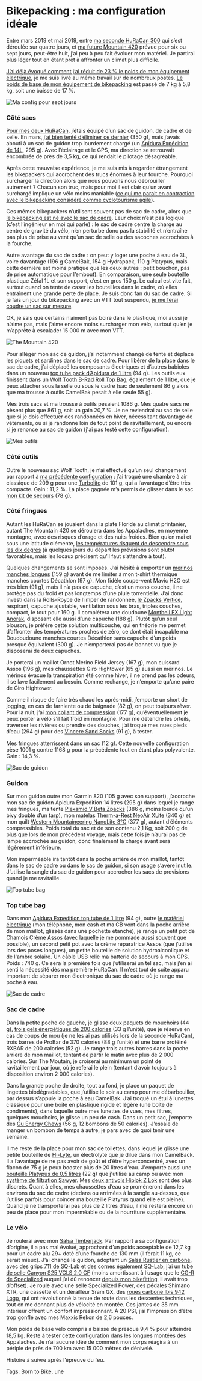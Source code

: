 # Bikepacking : ma configuration idéale

Entre mars 2019 et mai 2019, entre [ma seconde HuRaCan 300](https://tcrouzet.com/2019/03/15/dune-huracan-a-lautre/) qui s’est déroulée sur quatre jours, et [ma future Mountain 420](https://tcrouzet.com/2019/04/08/comment-preparer-un-raid-bikepacking/) prévue pour six ou sept jours, peut-être huit, j’ai peu à peu fait évoluer mon matériel. Je partirai plus léger tout en étant prêt à affronter un climat plus difficile.<span id="more-51553"></span>

[J’ai déjà évoqué comment j’ai réduit de 23 % le poids de mon équipement électrique](#), je me suis livré au même travail sur de nombreux postes. [Le poids de base de mon équipement de bikepacking](https://tcrouzet.com/2019/05/05/le-bikepacking-cest-quoi/) est passé de 7 kg à 5,8 kg, soit une baisse de 17 %.

![Ma config pour sept jours](https://tcrouzet.com/images_tc/2019/05/bikepacking2-600x448.jpg)

### Côté sacs

[Pour mes deux HuRaCan](https://tcrouzet.com/2019/03/07/bikepacking-de-la-theorie-a-la-pratique/), j’étais équipé d’un sac de guidon, de cadre et de selle. En mars, [j’ai bien tenté d’éliminer ce dernier](https://tcrouzet.com/2019/03/07/bikepacking-de-la-theorie-a-la-pratique/) (350 g), mais j’avais abouti à un sac de guidon trop lourdement chargé (un [Apidura Expédition de 14L](https://www.apidura.com/shop/expedition-handlebar-pack/), 295 g). Avec l’éclairage et le GPS, ma direction se retrouvait encombrée de près de 3,5 kg, ce qui rendait le pilotage désagréable.

Après cette mauvaise expérience, je me suis mis à regarder étrangement les bikepackers qui accrochent des trucs énormes à leur fourche. Pourquoi surcharger la direction alors que nous pouvons nous débrouiller autrement ? Chacun son truc, mais pour moi il est clair qu’un avant surchargé implique un vélo moins maniable ([ce qui me parait en contraction avec le bikepacking considéré comme cyclotourisme agile](https://tcrouzet.com/2019/05/05/le-bikepacking-cest-quoi/)).

Ces mêmes bikepackers n’utilisent souvent pas de sac de cadre, alors que [le bikepacking est né avec le sac de cadre](https://tcrouzet.com/2019/04/01/une-breve-histoire-du-bikepacking/). Leur choix n’est pas logique (c’est l’ingénieur en moi qui parle) : le sac de cadre centre la charge au centre de gravité du vélo, n’en perturbe donc pas la stabilité et n’entraîne pas plus de prise au vent qu’un sac de selle ou des sacoches accrochées à la fourche.

Autre avantage du sac de cadre : on peut y loger une poche à eau de 3L, voire davantage (196 g CamelBak, 154 g Hydrapack, 110 g Platypus, mais cette dernière est moins pratique que les deux autres : petit bouchon, pas de prise automatique pour l’embout). En comparaison, une seule bouteille plastique Zéfal 1L et son support, c’est en gros 150 g. Le calcul est vite fait, surtout quand on tente de caser les bouteilles dans le cadre, où elles entraînent une grande perte de place. Je suis donc fan du sac de cadre. Si je fais un jour du bikepacking avec un VTT tout suspendu, [je me ferai coudre un sac sur mesure](https://www.youtube.com/watch?v=oWDRiexLA0I&feature=youtu.be).

OK, je sais que certains n’aiment pas boire dans le plastique, moi aussi je n’aime pas, mais j’aime encore moins surcharger mon vélo, surtout qu’en je m’apprête à escalader 15 000 m avec mon VTT.

![The Mountain 420](https://tcrouzet.com/images_tc/2019/05/huracan-600x294.jpg)

Pour alléger mon sac de guidon, j’ai notamment changé de tente et déplacé les piquets et sardines dans le sac de cadre. Pour libérer de la place dans le sac de cadre, j’ai déplacé les composants électriques et d’autres babioles dans un nouveau [top tube pack d’Apidura de 1 litre](https://www.apidura.com/shop/backcountry-top-tube-pack/) (94 g). Les outils eux finissent dans un [Wolf Tooth B-Rad Roll Top Bag](https://www.wolftoothcomponents.com/collections/b-rad-system/products/b-rad-roll-top-bag), également de 1 litre, que je peux attacher sous la selle ou sous le cadre (sac de seulement 86 g alors que ma trousse à outils CamelBak pesait à elle seule 55 g).

Mes trois sacs et ma trousse à outils pesaient 1086 g. Mes quatre sacs ne pèsent plus que 861 g, soit un gain 20,7 %. Je ne reviendrai au sac de selle que si je dois effectuer des randonnées en hiver, nécessitant davantage de vêtements, ou si je randonne loin de tout point de ravitaillement, ou encore si je renonce au sac de guidon (j'ai pas testé cette configuration).

![Mes outils](https://tcrouzet.com/images_tc/2019/05/P1090743-600x450.jpg)

### Côté outils

Outre le nouveau sac Wolf Tooth, je n’ai effectué qu’un seul changement par rapport à [ma précédente configuration](https://tcrouzet.com/2019/03/07/bikepacking-de-la-theorie-a-la-pratique/) : j’ai troqué une chambre à air classique de 209 g pour une [Turbolito](https://www.tubolito.com/en/product/tubo-mtb/) de 101 g, qui a l’avantage d’être très compacte. Gain : 11,2 %. La place gagnée m’a permis de glisser dans le sac [mon kit de secours](https://www.amazon.com/Kit-Lightweight-Convenient-Emergency-Waterproof/dp/B00DV4H45Q/) (78 g).

### Côté fringues

Autant les HuRaCan se jouaient dans la plate Floride au climat printanier, autant The Mountain 420 se déroulera dans les Appalaches, en moyenne montagne, avec des risques d’orage et des nuits froides. Bien qu’en mai et sous une latitude clémente, [les températures risquent de descendre sous les dix degrés](https://www.accuweather.com/en/us/blue-ridge-ga/30513/month/332417?monyr=5/01/2019) (à quelques jours du départ les prévisions sont plutôt favorables, mais les locaux précisent qu’il faut s’attendre à tout).

Quelques changements se sont imposés. J’ai hésité à emporter un [merinos manches longues](https://www.ramblersway.com/mens/rambouillet-merino-wool/wool-crew-neck-tee-long-sleeve) (159 g) avant de me limiter à mon t-shirt thermique manches courtes Décathlon (97 g). Mon fidèle coupe-vent Mavic H2O est très bien (91 g), mais il n’a pas de capuche, c’est un mono couche, il ne protège pas du froid et pas longtemps d’une pluie torrentielle. J’ai donc investi dans la Rolls-Royce de l’imper de randonnée, [le Zpacks Vertice](https://zpacks.com/products/vertice-rain-jacket), respirant, capuche ajustable, ventilation sous les bras, triples couches, compact, le tout pour 160 g. Il complétera une doudoune [Montbell EX Light Anorak](https://www.montbell.us/products/disp.php?cat_id=25010&p_id=2301211&gen_cd=1), disposant elle aussi d’une capuche (188 g). Plutôt qu’un seul blouson, je préfère cette solution multicouche, qui en théorie me permet d’affronter des températures proches de zéro, ce dont était incapable ma Doudoudoune manches courtes Décathlon sans capuche d’un poids presque équivalent (300 g). Je n’emporterai pas de bonnet vu que je disposerai de deux capuches.

Je porterai un maillot Ornot Merino Field Jersey (167 g), mon cuissard Assos (196 g), mes chaussettes Giro Hightower (65 g) aussi en mérinos. Le mérinos évacue la transpiration été comme hiver, il ne prend pas les odeurs, il se lave facilement au besoin. Comme rechange, je n’emporte qu’une paire de Giro Hightower.

Comme il risque de faire très chaud les après-midi, j’emporte un short de jogging, en cas de farniente ou de baignade (82 g), on peut toujours rêver. Pour la nuit, j’ai [mon collant de compression](https://www.2xu.com/us/p/refresh-recovery-compression-tights/MA4419b.html?dwvar_MA4419b_color=BLACK_NERO#start=1) (177 g), qu’éventuellement je peux porter à vélo s’il fait froid en montagne. Pour me détendre les orteils, traverser les rivières ou prendre des douches, j’ai troqué mes nues pieds d’eau (294 g) pour des [Vincere Sand Socks](https://sandsocks.net/sand-socks/) (91 g), à tester.

Mes fringues atterrissent dans un sac (12 g). Cette nouvelle configuration pèse 1001 g contre 1168 g pour la précédente tout en étant plus polyvalente. Gain : 14,3 %.

![Sac de guidon](https://tcrouzet.com/images_tc/2019/05/P1090752-600x450.jpg)

### Guidon

Sur mon guidon outre mon Garmin 820 (105 g avec son support), j’accroche mon sac de guidon Apidura Expedition 14 litres (295 g) dans lequel je range mes fringues, ma tente [Plexamid V Beta Zpacks](https://zpacks.com/products/plexamid-v-beta-tent) (386 g, moins lourde qu’un bivy doublé d’un tarp), mon matelas [Therm-a-Rest NeoAir XLite](https://www.thermarest.com/mattresses/neoair-xlite) (340 g) et mon quilt [Western Mountaineering NanoLite 3°C](http://www.westernmountaineering.com/sleeping-bags/extremelite-series/nanolite-top-quilt/) (377 g), autant d’éléments compressibles. Poids total du sac et de son contenu 2,1 Kg, soit 200 g de plus que lors de mon précédent voyage, mais cette fois je n’aurai pas de lampe accrochée au guidon, donc finalement la charge avant sera légèrement inférieure.

Mon imperméable ira tantôt dans la poche arrière de mon maillot, tantôt dans le sac de cadre ou dans le sac de guidon, si son usage s’avère inutile. J’utilise la sangle du sac de guidon pour accrocher les sacs de provisions quand je me ravitaille.

![Top tube bag](https://tcrouzet.com/images_tc/2019/05/P1090747-600x450.jpg)

### Top tube bag

Dans mon [Apidura Expedition top tube de 1 litre](https://www.apidura.com/shop/expedition-top-tube-pack/) (94 g), outre [le matériel électrique](https://tcrouzet.com/2019/04/22/bikepacking-optimisation-electrique/) (mon téléphone, mon cash et ma CB vont dans la poche arrière de mon maillot, glissés dans une pochette étanche), je range un petit pot de Chamois Crème Assos (avec laquelle je me pommade aussi souvent que possible), un second petit pot avec la crème réparatrice Assos (que j’utilise lors des poses longues), un petite bouteille de solution hydroalcoolique et de l'ambre solaire. Un câble USB relie ma batterie de secours à mon GPS. Poids : 740 g. Ce sera la première fois que j’utiliserai un tel sac, mais j’en ai senti la nécessité dès ma première HuRaCan. Il m’est tout de suite apparu important de séparer mon électronique du sac de cadre où je range ma poche à eau.

![Sac de cadre](https://tcrouzet.com/images_tc/2019/05/P1090750-600x450.jpg)

### Sac de cadre

Dans la petite poche de gauche, je glisse deux paquets de mouchoirs (44 g), [trois gels énergétiques de 200 calories](https://shop.guenergy.com/collections/energy/products/energy-gel?variant=8445089677363) (33 g l’unité), que je réserve en cas de coups de mou (je ne les ai pas utilisés lors de la seconde HuRaCan), trois barres de ProBar de 370 calories (88 g l’unité) et une barre protéiné RXBAR de 200 calories (52 g). Je range trois autres barres dans la poche arrière de mon maillot, tentant de partir le matin avec plus de 2 000 calories. Sur The Moutain, je croiserai au minimum un point de ravitaillement par jour, où je referai le plein (tentant d’avoir toujours à disposition environ 2 000 calories).

Dans la grande poche de droite, tout au fond, je place un paquet de lingettes biodégradables, que j’utilise le soir au camp pour me débarbouiller, par dessus s’appuie la poche à eau CamelBak. J’ai troqué un étui à lunettes classique pour une boîte en plastique rigide et légère (une boîte de condiments), dans laquelle outre mes lunettes de vues, mes filtres, quelques mouchoirs, je glisse un peu de cash. Dans un petit sac, j’emporte des [Gu Energy Chews](https://guenergy.com/form/chews/) (56 g, 12 bombons de 50 calories). J’essaie de manger un bombon de temps à autre, je pars avec de quoi tenir une semaine.

Il me reste de la place pour mon sac de toilettes, dans lequel je glisse une petite bouteille de [Hi-Lyte](https://hi-lyte.com/products/hi-lyte-electrolyte-concentrate-regular?gclid=CjwKCAjwq-TmBRBdEiwAaO1en3Ts-fT4kEoQIahSeyHx5FDj1ZrFWq5Qa4-fPytecPMHKpOelHDTVxoCf7MQAvD_BwE), un électrolyte que je dilue dans mon CamelBack. Il a l’avantage de ne pas avoir de goût et d’être hyperconcentré, avec un flacon de 75 g je peux booster plus de 20 litres d’eau. J'emporte aussi une [bouteille Platypus de 0,5 litres](https://www.platy.com/bottles-storage/softbottle) (22 g) que j'utilise au camp ou avec mon [système de filtration Sawyer](https://sawyer.com/water-filtration/à). Mes [deux antivols Hiplok Z Lok](https://www.hiplok.com/z-lok-zip-tie/) sont des plus discrets. Quant à elles, mes chaussettes d’eau se promèneront dans les environs du sac de cadre (dedans ou arrimées à la sangle au-dessus, que j’utilise parfois pour coincer ma bouteille Platyrus quand elle est pleine). Quand je ne transporterai pas plus de 2 litres d’eau, il me restera encore un peu de place pour mon imperméable ou de la nourriture supplémentaire.

### Le vélo

Je roulerai avec mon [Salsa Timberjack](https://salsacycles.com/bikes/timberjack/2019_timberjack_nx_eagle_29). Par rapport à sa configuration d’origine, il a pas mal évolué, approchant d’un poids acceptable de 12,7 kg pour un cadre alu 29+ doté d’une fourche de 130 mm (il ferait 11 kg, ce serait mieux). J’ai changé le guidon, adoptant un [Salsa Rustler en carbone](https://salsacycles.com/components/category/mountain_handlebars/rustler_carbon), avec des [grips 711 de SQ-Lab](https://sqlab-usa.com/collections/grips) et des [cornes également SQ-Lab](https://sqlab-usa.com/products/inner-position-comfort-innerbarends), j’ai un [tube de selle Canyon S25 VCLS 2.0 CF](https://www.canyon.com/en-ro/gear/components/posts-and-clamps/seatposts/canyon-s25-vcls-2.0-cf-seatpost/148289.html) (moins amortissant à l’usage que le [CG-R de Specialized](https://www.specialized.com/us/en/cg-r-carbon-seatpost/p/156334?color=229919-156334&gclid=CjwKCAiA1ZDiBRAXEiwAIWyNC7WpDIuzf7gSyhtH9INF_fRVPgfV4YQx0uxsA621DdmRevkPn6gymhoCb4cQAvD_BwE) auquel j’ai dû renoncer [depuis mon bikefitting](https://tcrouzet.com/2019/04/19/etude-posturale-payer-ou-non/), il avait trop d’offset). Je roule avec une selle Specialized Power, des pédales Shimano XTR, une cassette et un dérailleur Sram GX, des [roues carbone Ibis 942 Logo](https://www.ibiscycles.com/wheels/), qui ont révolutionné la tenue de route dans les descentes techniques, tout en me donnant plus de vélocité en montée. Ces jantes de 35 mm intérieur offrent un confort impressionnant. À 20 PSI, j’ai l’impression d’être trop gonflé avec mes Maxxis Rekon de 2,6 pouces.

Mon poids de base vélo compris a baissé de presque 9,4 % pour atteindre 18,5 kg. Reste à tester cette configuration dans les longues montées des Appalaches. Je n’ai aucune idée de comment mon corps réagira à un périple de près de 700 km avec 15 000 mètres de dénivelé.

Histoire à suivre après l’épreuve du feu.

Tags: Born to Bike, une
